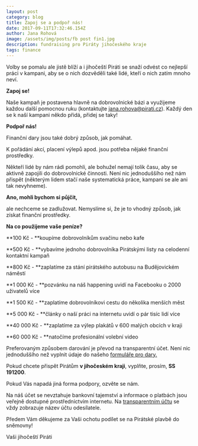 ```yaml
---
layout: post
category: blog
title: Zapoj se a podpoř nás!
date: 2017-09-11T17:32:46.154Z
author: Jana Rohová
image: /assets/img/posts/fb post fin1.jpg
description: fundraising pro Piráty jihočeského kraje
tags: finance
---
```

Volby se pomalu ale jistě blíží a i jihočeští Piráti se snaží odvést co nejlepší práci v kampani, aby se o nich dozvěděli také lidé, kteří o nich zatím mnoho neví.

**Zapoj se!**

Naše kampaň je postavena hlavně na dobrovolnické bázi a využijeme každou další pomocnou ruku (kontaktujte [jana.rohova@pirati.cz](mailto:jana.rohova@pirati.cz)). Každý den se k naší kampani někdo přidá, přidej se taky!

**Podpoř nás!**

Finanční dary jsou také dobrý způsob, jak pomáhat.

K pořádání akcí, placení výlepů apod. jsou potřeba nějaké finanční prostředky.

Někteří lidé by nám rádi pomohli, ale bohužel nemají tolik času, aby se aktivně zapojili do dobrovolnické činnosti. Není nic jednoduššího než nám přispět (některým lidem stačí naše systematická práce, kampani se ale ani tak nevyhneme).

**Ano, mohli bychom si půjčit,**

ale nechceme se zadlužovat. Nemyslíme si, že je to vhodný způsob, jak získat finanční prostředky.

**Na co použijeme vaše peníze?**

\*\*100 Kč - \*\*koupíme dobrovolníkům svačinu nebo kafe

\*\*500 Kč - \*\*vybavíme jednoho dobrovolníka Pirátskými listy na celodenní kontaktní kampaň

\*\*800 Kč - \*\*zaplatíme za stání pirátského autobusu na Budějovickém náměstí

\*\*1 000 Kč - \*\*pozvánku na náš happening uvidí na Facebooku o 2000 uživatelů více

\*\*1 500 Kč - \*\*zaplatíme dobrovolníkovi cestu do několika menších měst

\*\*5 000 Kč - \*\*články o naší práci na internetu uvidí o pár tisíc lidí více

\*\*40 000 Kč - \*\*zaplatíme za výlep plakátů v 600 malých obcích v kraji

\*\*60 000 Kč - \*\*natočíme profesionální volební video

Preferovaným způsobem darování je převod na transparentní účet. Není nic jednoduššího než vyplnit údaje do našeho [formuláře pro dary.](https://wiki.pirati.cz/fo/dary)

Pokud chcete přispět Pirátům **v jihočeském kraji**, vyplňte, prosím, **SS 191200**.

Pokud Vás napadá jiná forma podpory, ozvěte se nám.

Na náš účet se nevztahuje bankovní tajemství a informace o platbách jsou veřejně dostupné prostřednictvím internetu. Na [transparentním účtu](https://www.fio.cz/ib2/transparent?a=2100048174) se vždy zobrazuje název účtu odesílatele.

Předem Vám děkujeme za Vaši ochotu podílet se na Pirátské plavbě do sněmovny!

Vaši jihočeští Piráti
